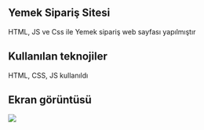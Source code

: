 <h2>Yemek Sipariş Sitesi</h2>

HTML, JS ve Css ile Yemek sipariş  web sayfası yapılmıştır

<h2>Kullanılan teknojiler</h2>

HTML, CSS, JS kullanıldı

<h2>Ekran görüntüsü</h2>

![](aaa.gif)
